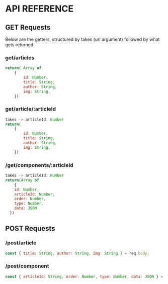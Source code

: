 # API REFERENCE

## GET Requests

Below are the getters, structured by takes (url argument) followed by what gets
returned.

### get/articles

```javascript
return( Array of
	{
		id: Number,
		title: String,
		author: String,
		img: String,
	})
```

### get/article/:articleId

```javascript
takes -> articleId: Number
return(
	{
		id: Number,
		title: String,
		author: String,
		img: String,
	})
```

### /get/components/:articleId

```javascript
takes -> articleId: Number
return(Array of
	{
    id: Number,
    articleId: Number,
    order: Number,
    type: Number,
    data: JSON
  })
```

## POST Requests

### /post/article

```javascript
const { title: String, author: String, img: String } = req.body;
```

### /post/component

```javascript
const { articleId: String, order: Number, type: Number, data: JSON } = req.body;
```
